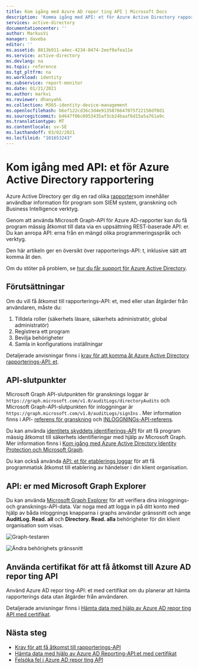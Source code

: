 ```yaml
---
title: Kom igång med Azure AD repor ting API | Microsoft Docs
description: 'Komma igång med API: et för Azure Active Directory rapportering'
services: active-directory
documentationcenter: ''
author: MarkusVi
manager: daveba
editor: ''
ms.assetid: 8813b911-a4ec-4234-8474-2eef9afea11e
ms.service: active-directory
ms.devlang: na
ms.topic: reference
ms.tgt_pltfrm: na
ms.workload: identity
ms.subservice: report-monitor
ms.date: 01/21/2021
ms.author: markvi
ms.reviewer: dhanyahk
ms.collection: M365-identity-device-management
ms.openlocfilehash: b6ef122cd36c3d4e9135876647075f22158df0d1
ms.sourcegitcommit: b4647f06c0953435af3cb24baaf6d15a5a761a9c
ms.translationtype: MT
ms.contentlocale: sv-SE
ms.lasthandoff: 03/02/2021
ms.locfileid: "101653243"
---
```

# <a name="get-started-with-the-azure-active-directory-reporting-api"></a>Kom igång med API: et för Azure Active Directory rapportering

Azure Active Directory ger dig en rad olika [rapporter](overview-reports.md)som innehåller användbar information för program som SIEM system, granskning och Business Intelligence verktyg. 

Genom att använda Microsoft Graph-API för Azure AD-rapporter kan du få program mässig åtkomst till data via en uppsättning REST-baserade API: er. Du kan anropa API: erna från en mängd olika programmeringsspråk och verktyg.

Den här artikeln ger en översikt över rapporterings-API: t, inklusive sätt att komma åt den.

Om du stöter på problem, se [hur du får support för Azure Active Directory](../fundamentals/active-directory-troubleshooting-support-howto.md).

## <a name="prerequisites"></a>Förutsättningar

Om du vill få åtkomst till rapporterings-API: et, med eller utan åtgärder från användaren, måste du:

1. Tilldela roller (säkerhets läsare, säkerhets administratör, global administratör)
2. Registrera ett program
3. Bevilja behörigheter
4. Samla in konfigurations inställningar

Detaljerade anvisningar finns i [krav för att komma åt Azure Active Directory rapporterings-API: et](howto-configure-prerequisites-for-reporting-api.md). 

## <a name="api-endpoints"></a>API-slutpunkter 

Microsoft Graph API-slutpunkten för gransknings loggar är `https://graph.microsoft.com/v1.0/auditLogs/directoryAudits` och Microsoft Graph-API-slutpunkten för inloggningar är `https://graph.microsoft.com/v1.0/auditLogs/signIns` . Mer information finns i API- [referens för granskning](/graph/api/resources/directoryaudit) och [INLOGGNINGs-API-referens](/graph/api/resources/signIn).

Du kan använda [identitets skyddets identifierings-API](/graph/api/resources/identityriskevent?view=graph-rest-beta) för att få program mässig åtkomst till säkerhets identifieringar med hjälp av Microsoft Graph. Mer information finns i [Kom igång med Azure Active Directory Identity Protection och Microsoft Graph](../identity-protection/howto-identity-protection-graph-api.md). 
  
Du kan också använda [API: et för etablerings loggar](/graph/api/resources/provisioningobjectsummary?view=graph-rest-beta) för att få programmatisk åtkomst till etablering av händelser i din klient organisation. 

## <a name="apis-with-microsoft-graph-explorer"></a>API: er med Microsoft Graph Explorer

Du kan använda [Microsoft Graph Explorer](https://developer.microsoft.com/graph/graph-explorer) för att verifiera dina inloggnings-och gransknings-API-data. Var noga med att logga in på ditt konto med hjälp av båda inloggnings knapparna i graphs användar gränssnitt och ange **AuditLog. Read. all** och **Directory. Read. alla** behörigheter för din klient organisation som visas.   

![Graph-testaren](./media/concept-reporting-api/graph-explorer.png)

![Ändra behörighets gränssnitt](./media/concept-reporting-api/modify-permissions.png)

## <a name="use-certificates-to-access-the-azure-ad-reporting-api"></a>Använda certifikat för att få åtkomst till Azure AD repor ting API 

Använd Azure AD repor ting-API: et med certifikat om du planerar att hämta rapporterings data utan åtgärder från användaren.

Detaljerade anvisningar finns i [Hämta data med hjälp av Azure AD repor ting API med certifikat](tutorial-access-api-with-certificates.md).

## <a name="next-steps"></a>Nästa steg

 * [Krav för att få åtkomst till rapporterings-API](howto-configure-prerequisites-for-reporting-api.md) 
 * [Hämta data med hjälp av Azure AD Reporting-API:et med certifikat](tutorial-access-api-with-certificates.md)
 * [Felsöka fel i Azure AD repor ting API](troubleshoot-graph-api.md)